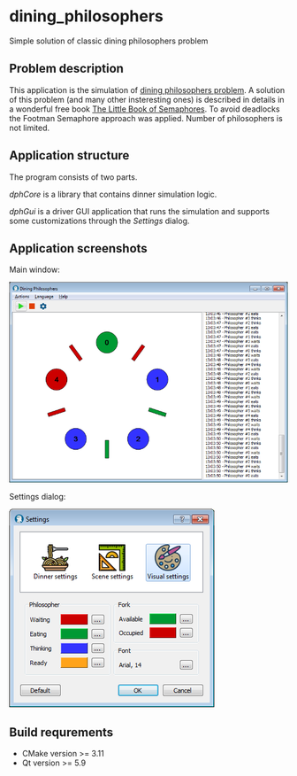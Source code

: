 # dining_philosophers
Simple solution of classic dining philosophers problem

## Problem description
This application is the simulation of [dining philosophers problem](https://en.wikipedia.org/wiki/Dining_philosophers_problem). A solution of this problem (and many other insteresting ones) is described in details in a wonderful free book [The Little Book of Semaphores](http://greenteapress.com/wp/semaphores/). To avoid deadlocks the Footman Semaphore approach was applied. Number of philosophers is not limited.

## Application structure
The program consists of two parts.

*dphCore* is a library that contains dinner simulation logic.

*dphGui* is a driver GUI application that runs the simulation and supports some customizations through the *Settings* dialog. 

## Application screenshots
Main window:

![main window](https://github.com/ivzhuravlev/dining_philosophers/blob/master/screenshots/main_window.png "Main window")

Settings dialog:

![settings dialog](https://github.com/ivzhuravlev/dining_philosophers/blob/master/screenshots/settings.png "Settings dialog")

## Build requrements
- CMake version >= 3.11
- Qt version >= 5.9
